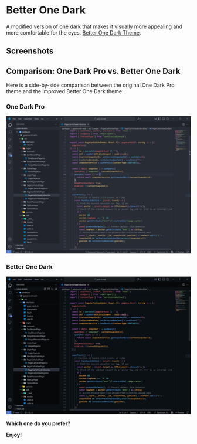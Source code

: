 # Better One Dark

A modified version of one dark that makes it visually more appealing and more comfortable for the eyes. [Better One Dark Theme]().

## Screenshots

## Comparison: One Dark Pro vs. Better One Dark

Here is a side-by-side comparison between the original One Dark Pro theme and the improved Better One Dark theme:

### One Dark Pro
![One Dark Pro](./screenshots/comparaison1AtomDark.PNG)

### Better One Dark
![Better One Dark](./screenshots/comparaison1MyOwn.PNG)

**Which one do you prefer?**

**Enjoy!**